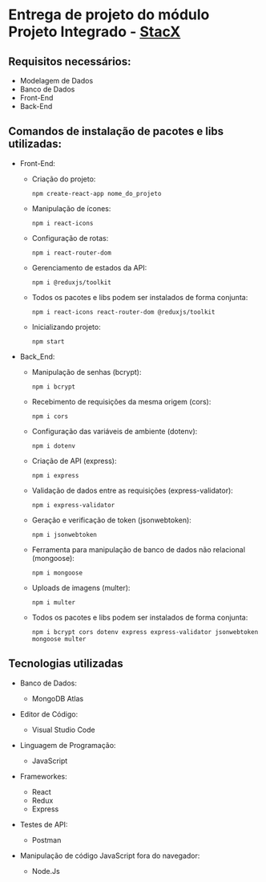 # Entrega de projeto do módulo Projeto Integrado - <a href='https://academia.stackx.com.br/'>StacX</a>
 
## Requisitos necessários:
 - Modelagem de Dados
 - Banco de Dados
 - Front-End
 - Back-End
 
 ## Comandos de instalação de pacotes e libs utilizadas:
   - Front-End:
     - Criação do projeto:
       ```
       npm create-react-app nome_do_projeto
       ```
     - Manipulação de ícones:
       ```
       npm i react-icons
       ```      
     - Configuração de rotas:
       ```
       npm i react-router-dom
       ```
     - Gerenciamento de estados da API:
       ```
       npm i @reduxjs/toolkit
       ```
     - Todos os pacotes e libs podem ser instalados de forma conjunta:
       ```
       npm i react-icons react-router-dom @reduxjs/toolkit
       ```
     - Inicializando projeto:
       ```
       npm start
       ```
   
   - Back_End:
     - Manipulação de senhas (bcrypt):
       ```
       npm i bcrypt
       ```
     - Recebimento de requisições da mesma origem (cors):
       ```
       npm i cors
       ```
     - Configuração das variáveis de ambiente (dotenv):
       ```
       npm i dotenv
       ```
     - Criação de API (express):
       ```
       npm i express
       ```
     - Validação de dados entre as requisições (express-validator):
       ```
       npm i express-validator
       ```
     - Geração e verificação de token (jsonwebtoken):
        ```
        npm i jsonwebtoken
        ```
     - Ferramenta para manipulação de banco de dados não relacional (mongoose):
        ```
        npm i mongoose
        ```
     - Uploads de imagens (multer):
       ```
       npm i multer
       ```
     - Todos os pacotes e libs podem ser instalados de forma conjunta:
       ```
       npm i bcrypt cors dotenv express express-validator jsonwebtoken mongoose multer
       ```

## Tecnologias utilizadas
 - Banco de Dados:
   - MongoDB Atlas
   
 - Editor de Código:
   - Visual Studio Code
   
 - Linguagem de Programação:
   - JavaScript
   
 - Frameworkes:
   - React
   - Redux
   - Express
   
 - Testes de API:
   - Postman
   
 - Manipulação de código JavaScript fora do navegador:
   - Node.Js
